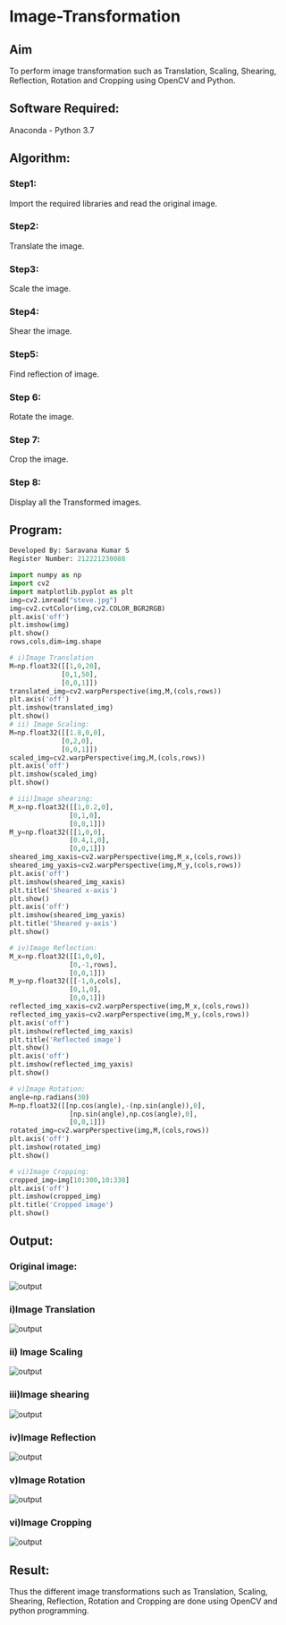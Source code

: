 # Image-Transformation
## Aim
To perform image transformation such as Translation, Scaling, Shearing, Reflection, Rotation and Cropping using OpenCV and Python.

## Software Required:
Anaconda - Python 3.7

## Algorithm:
### Step1:
Import the required libraries and read the original image.
### Step2:
Translate the image.
### Step3:
Scale the image.
### Step4:
Shear the image.
### Step5:
Find reflection of image.

### Step 6:
Rotate the image.

### Step 7:
Crop the image.

### Step 8:
Display all the Transformed images.

## Program:
```python
Developed By: Saravana Kumar S
Register Number: 212221230088

import numpy as np
import cv2
import matplotlib.pyplot as plt
img=cv2.imread("steve.jpg")
img=cv2.cvtColor(img,cv2.COLOR_BGR2RGB)
plt.axis('off')
plt.imshow(img)
plt.show()
rows,cols,dim=img.shape

# i)Image Translation
M=np.float32([[1,0,20],
             [0,1,50],
             [0,0,1]])
translated_img=cv2.warpPerspective(img,M,(cols,rows))
plt.axis('off')
plt.imshow(translated_img)
plt.show()
# ii) Image Scaling:
M=np.float32([[1.8,0,0],
             [0,2,0],
             [0,0,1]])
scaled_img=cv2.warpPerspective(img,M,(cols,rows))
plt.axis('off')
plt.imshow(scaled_img)
plt.show()

# iii)Image shearing:
M_x=np.float32([[1,0.2,0],
               [0,1,0],
               [0,0,1]])
M_y=np.float32([[1,0,0],
               [0.4,1,0],
               [0,0,1]])
sheared_img_xaxis=cv2.warpPerspective(img,M_x,(cols,rows))
sheared_img_yaxis=cv2.warpPerspective(img,M_y,(cols,rows))
plt.axis('off')
plt.imshow(sheared_img_xaxis)
plt.title('Sheared x-axis')
plt.show()
plt.axis('off')
plt.imshow(sheared_img_yaxis)
plt.title('Sheared y-axis')
plt.show()

# iv)Image Reflection:
M_x=np.float32([[1,0,0],
               [0,-1,rows],
               [0,0,1]])
M_y=np.float32([[-1,0,cols],
               [0,1,0],
               [0,0,1]])
reflected_img_xaxis=cv2.warpPerspective(img,M_x,(cols,rows))
reflected_img_yaxis=cv2.warpPerspective(img,M_y,(cols,rows))
plt.axis('off')
plt.imshow(reflected_img_xaxis)
plt.title('Reflected image')
plt.show()
plt.axis('off')
plt.imshow(reflected_img_yaxis)
plt.show()

# v)Image Rotation:
angle=np.radians(30)
M=np.float32([[np.cos(angle),-(np.sin(angle)),0],
               [np.sin(angle),np.cos(angle),0],
               [0,0,1]])
rotated_img=cv2.warpPerspective(img,M,(cols,rows))
plt.axis('off')
plt.imshow(rotated_img)
plt.show()

# vi)Image Cropping:
cropped_img=img[10:300,10:330]
plt.axis('off')
plt.imshow(cropped_img)
plt.title('Cropped image')
plt.show()
```
## Output:
### Original image:
![output](./out1.png)

### i)Image Translation
![output](./out2.png)
<br>

### ii) Image Scaling
![output](./out3.png)
<br>

### iii)Image shearing
![output](./out4.png)
<br>



### iv)Image Reflection
![output](./out5.png)
<br>




### v)Image Rotation
![output](./out6.png)
<br>



### vi)Image Cropping
![output](./out7.png)
<br>


## Result: 

Thus the different image transformations such as Translation, Scaling, Shearing, Reflection, Rotation and Cropping are done using OpenCV and python programming.
